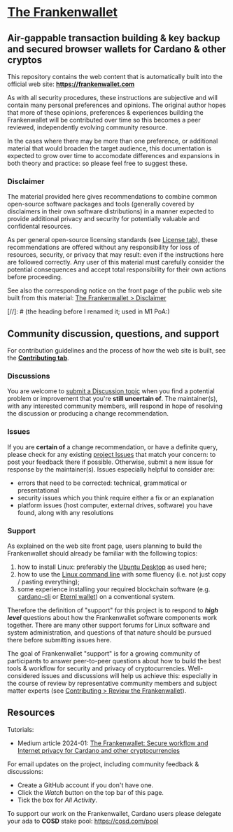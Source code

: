 # [The Frankenwallet](https://frankenwallet.com)

## Air-gappable transaction building & key backup and secured browser wallets for Cardano & other cryptos

This repository contains the web content that is automatically built into the official web site: **https://frankenwallet.com**

As with all security procedures, these instructions are subjective and will contain many personal preferences and opinions.  The original author hopes that more of these opinions, preferences & experiences building the Frankenwallet will be contributed over time so this becomes a peer reviewed, independently evolving community resource.

In the cases where there may be more than one preference, or additional material that would broaden the target audience, this documentation is expected to grow over time to accomodate differences and expansions in both theory and practice: so please feel free to suggest these.

### Disclaimer

The material provided here gives recommendations to combine common open-source software packages and tools (generally covered by disclaimers in their own software distributions) in a manner expected to provide additional privacy and security for potentially valuable and confidental resources.

As per general open-source licensing standards (see [License tab](https://github.com/rphair/frankenwallet?tab=License-1-ov-file)), these recommendations are offered without any responsibility for loss of resources, security, or privacy that may result: even if the instructions here are followed correctly.  Any user of this material must carefully consider the potential consequences and accept total responsibility for their own actions before proceeding.

See also the corresponding notice on the front page of the public web site built from this material: [The Frankenwallet > Disclaimer](https://frankenwallet.com/#disclaimer)

<a id="community"></a>
[//]: # (the heading before I renamed it; used in M1 PoA:)
<a id="suggesting-updates-to-the-documentation"></a>
## Community discussion, questions, and support

For contribution guidelines and the process of how the web site is built, see the **[Contributing tab](https://github.com/rphair/frankenwallet?tab=contributing-ov-file)**.

### Discussions

You are welcome to [submit a Discussion topic](https://github.com/rphair/frankenwallet/discussions) when you find a potential problem or improvement that you're **still uncertain of**.  The maintainer(s), with any interested community members, will respond in hope of resolving the discussion or producing a change recommendation.

### Issues

If you are **certain of** a change recommendation, or have a definite query, please check for any existing [project Issues](https://github.com/rphair/frankenwallet/issues) that match your concern: to post your feedback there if possible.  Otherwise, submit a new issue for response by the maintainer(s).  Issues especially helpful to consider are:
* errors that need to be corrected: technical, grammatical or presentational
* security issues which you think require either a fix or an explanation
* platform issues (host computer, external drives, software) you have found, along with any resolutions

### Support

As explained on the web site front page, users planning to build the Frankenwallet should already be familiar with the following topics:
1. how to install Linux: preferably the [Ubuntu Desktop](https://ubuntu.com/tutorials/install-ubuntu-desktop#1-overview) as used here;
1. how to use the [Linux command line](https://github.com/jlevy/the-art-of-command-line#readme) with some fluency (i.e. not just copy / pasting everything);
1. some experience installing your required blockchain software (e.g. [cardano-cli](https://github.com/IntersectMBO/cardano-cli) or [Eternl wallet](https://eternl.io)) on a conventional system.

Therefore the definition of "support" for this project is to respond to ***high level*** questions about how the Frankenwallet software components work together.  There are many other support forums for Linux software and system administration, and questions of that nature should be pursued there before submitting issues here.

The goal of Frankenwallet "support" is for a growing community of participants to answer peer-to-peer questions about how to build the best tools & workflow for security and privacy of cryptocurrencies.  Well-considered issues and discussions will help us achieve this: especially in the course of review by representative community members and subject matter experts (see [Contributing > Review the Frankenwallet](https://github.com/rphair/frankenwallet?tab=contributing-ov-file#review-the-frankenwallet)).

## Resources

Tutorials:
* Medium article 2024-01: [The Frankenwallet: Secure workflow and Internet privacy for Cardano and other cryptocurrencies](https://rxphair.medium.com/frankenwallet-secure-private-crypto-workflow-505b841ef23b)

For email updates on the project, including community feedback & discussions:
* Create a GitHub account if you don't have one.
* Click the _Watch_ button on the top bar of this page.
* Tick the box for _All Activity_.

To support our work on the Frankenwallet, Cardano users please delegate your ada to **COSD** stake pool: https://cosd.com/pool

